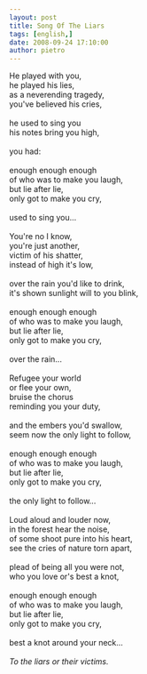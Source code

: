 ```yaml
---
layout: post
title: Song Of The Liars
tags: [english,]
date: 2008-09-24 17:10:00
author: pietro
---
```

He played with you,<br/>he played his lies,<br/>as a neverending tragedy,<br/>you've believed his cries,<br/><br/>he used to sing you<br/>his notes bring you high,<br/><br/>you had:<br/><br/>enough enough enough<br/>of who was to make you laugh,<br/>but lie after lie,<br/>only got to make you cry,<br/><br/>used to sing you...<br/><br/>You're no I know,<br/>you're just another,<br/>victim of his shatter,<br/>instead of high it's low,<br/><br/>over the rain you'd like to drink,<br/>it's shown sunlight will to you blink,<br/><br/>enough enough enough<br/>of who was to make you laugh,<br/>but lie after lie,<br/>only got to make you cry,<br/><br/>over the rain...<br/><br/>Refugee your world<br/>or flee your own,<br/>bruise the chorus<br/>reminding you your duty,<br/><br/>and the embers you'd swallow,<br/>seem now the only light to follow,<br/><br/>enough enough enough<br/>of who was to make you laugh,<br/>but lie after lie,<br/>only got to make you cry,<br/><br/>the only light to follow...<br/><br/>Loud aloud and louder now,<br/>in the forest hear the noise,<br/>of some shoot pure into his heart,<br/>see the cries of nature torn apart,<br/><br/>plead of being all you were not,<br/>who you love or's best a knot,<br/><br/>enough enough enough<br/>of who was to make you laugh,<br/>but lie after lie,<br/>only got to make you cry,<br/><br/>best a knot around your neck...<br/><br/><span style="font-style: italic">To the liars or their victims. </span>

